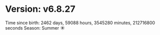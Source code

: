 # Version: v6.8.27
Time since birth: 2462 days, 59088 hours, 3545280 minutes, 212716800 seconds
Season: Summer ☀️
